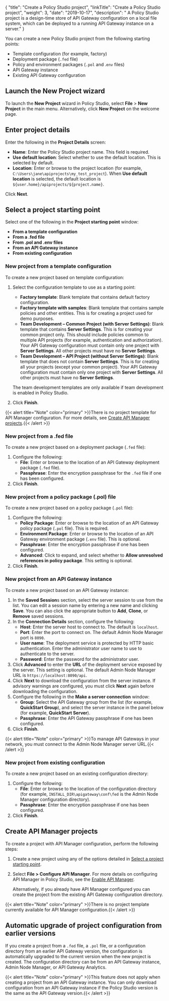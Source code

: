{
    "title": "Create a Policy Studio project",
    "linkTitle": "Create a Policy Studio project",
    "weight": 3,
    "date": "2019-10-17",
    "description": " A Policy Studio project is a design-time store of API Gateway configuration on a local file system, which can be deployed to a running API Gateway instance on a server."
}

You can create a new Policy Studio project from the following starting points:

* Template configuration (for example, factory)
* Deployment package (`.fed` file)
* Policy and environment packages (`.pol` and .`env` files)
* API Gateway instance
* Existing API Gateway configuration

## Launch the New Project wizard

To launch the **New Project** wizard in Policy Studio, select **File** > **New Project** in the main menu. Alternatively, click **New Project** on the welcome page.

## Enter project details

Enter the following in the **Project Details** screen:

* **Name**: Enter the Policy Studio project name. This field is required.
* **Use default location**: Select whether to use the default location. This is selected by default.
* **Location**: Enter or browse to the project location (for example, `C:\Users\jane\apiprojects\my_test_project`). When **Use default location** is selected, the default location is `${user.home}/apiprojects/${project.name}`.

Click **Next**.

## Select a project starting point

Select one of the following in the **Project starting point** window:

* **From a template configuration**
* **From a .fed file**
* **From .pol and .env files**
* **From an API Gateway instance**
* **From existing configuration**

### New project from a template configuration

To create a new project based on template configuration:

1. Select the configuration template to use as a starting point:
    * **Factory template**: Blank template that contains default factory configuration.
    * **Factory template with samples**: Blank template that contains sample policies and other entities. This is for creating a project used for demo purposes.
    * **Team Development – Common Project (with Server Settings)**: Blank template that contains **Server Settings**. This is for creating your common project only. This should include policies common to multiple API projects (for example, authentication and authorization). Your API Gateway configuration must contain only one project with **Server Settings**. All other projects must have no **Server Settings**.
    * **Team Development – API Project (without Server Settings)**: Blank template that does not contain **Server Settings**. This is for creating all your projects (except your common project). Your API Gateway configuration must contain only one project with **Server Settings**. All other projects must have no **Server Settings**.

    The team development templates are only available if team development is enabled in Policy Studio.

2. Click **Finish**.

{{< alert title="Note" color="primary" >}}There is no project template for API Manager configuration. For more details, see [Create API Manager projects](#create-api-manager-projects).{{< /alert >}}

### New project from a .fed file

To create a new project based on a deployment package (`.fed` file):

1. Configure the following:
    * **File**: Enter or browse to the location of an API Gateway deployment package (`.fed` file).
    * **Passphrase**: Enter the encryption passphrase for the `.fed` file if one has been configured.
2. Click **Finish**.

### New project from a policy package (.pol) file

To create a new project based on a policy package (`.pol` file):

1. Configure the following:
    * **Policy Package**: Enter or browse to the location of an API Gateway policy package (`.pol` file). This is required.
    * **Environment Package**: Enter or browse to the location of an API Gateway environment package (`.env` file). This is optional.
    * **Passphrase**: Enter the encryption passphrase if one has been configured.
    * **Advanced**: Click to expand, and select whether to **Allow unresolved references in policy package**. This setting is optional.
2. Click **Finish**.

### New project from an API Gateway instance

To create a new project based on an API Gateway instance:

1. In the **Saved Session**s section, select the server session to use from the list. You can edit a session name by entering a new name and clicking **Save**. You can also click the appropriate button to **Add**, **Clone**, or **Remove** saved sessions.
2. In the **Connection Details** section, configure the following:
    * **Host**: Enter the server host to connect to. The default is `localhost`.
    * **Port**: Enter the port to connect on. The default Admin Node Manager port is `8090`.
    * **User name**: The deployment service is protected by HTTP basic authentication. Enter the administrator user name to use to authenticate to the server.
    * **Password**: Enter the password for the administrator user.
3. Click **Advanced** to enter the **URL** of the deployment service exposed by the server. This setting is optional. The default Admin Node Manager URL is `https://localhost:8090/api`.
4. Click **Next** to download the configuration from the server instance. If advisory warnings are configured, you must click **Next** again before downloading the configuration.
5. Configure the following in the **Make a server connection** window:
    * **Group**: Select the API Gateway group from the list (for example, **QuickStart Group**), and select the server instance in the panel below (for example, **QuickStart Server**).
    * **Passphrase**: Enter the API Gateway passphrase if one has been configured.
6. Click **Finish**.

{{< alert title="Note" color="primary" >}}To manage API Gateways in your network, you must connect to the Admin Node Manager server URL.{{< /alert >}}

### New project from existing configuration

To create a new project based on an existing configuration directory:

1. Configure the following:
    * **File**: Enter or browse to the location of the configuration directory (for example, `INSTALL_DIR\apigateway\conf\fed` is the Admin Node Manager configuration directory).
    * **Passphrase**: Enter the encryption passphrase if one has been configured.
2. Click **Finish**.

## Create API Manager projects

To create a project with API Manager configuration, perform the following steps:

1. Create a new project using any of the options detailed in [Select a project starting point](#select-a-project-starting-point).
2. Select **File > Configure API Manager**. For more details on configuring API Manager in Policy Studio, see the
    [Enable API Manager](/docs/apim_administration/apimgr_admin/api_mgmt_config/#enable-api-manager).

    Alternatively, if you already have API Manager configured you can create the project from the existing API Gateway configuration directory.

{{< alert title="Note" color="primary" >}}There is no project template currently available for API Manager configuration.{{< /alert >}}

## Automatic upgrade of project configuration from earlier versions

If you create a project from a `.fed` file, a `.pol` file, or a configuration directory from an earlier API Gateway version, the configuration is automatically upgraded to the current version when the new project is created. The configuration directory can be from an API Gateway instance, Admin Node Manager, or API Gateway Analytics.

{{< alert title="Note" color="primary" >}}This feature does not apply when creating a project from an API Gateway instance. You can only download configuration from an API Gateway instance if the Policy Studio version is the same as the API Gateway version.{{< /alert >}}
